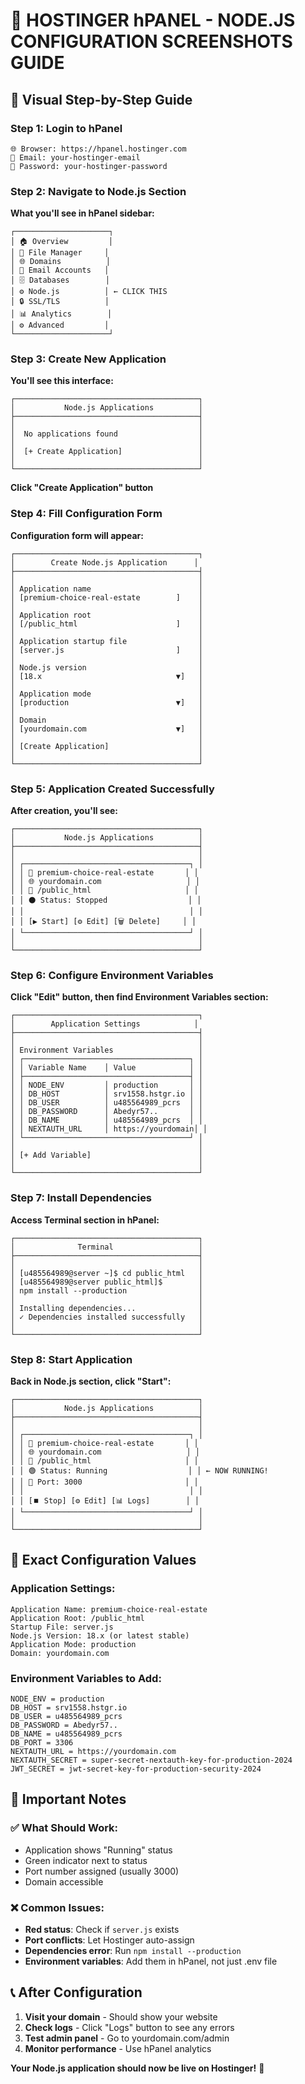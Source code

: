 # 🎯 HOSTINGER hPANEL - NODE.JS CONFIGURATION SCREENSHOTS GUIDE

## 📱 Visual Step-by-Step Guide

### Step 1: Login to hPanel
```
🌐 Browser: https://hpanel.hostinger.com
📧 Email: your-hostinger-email
🔑 Password: your-hostinger-password
```

### Step 2: Navigate to Node.js Section
**What you'll see in hPanel sidebar:**
```
┌─────────────────────┐
│ 🏠 Overview         │
│ 📁 File Manager     │
│ 🌐 Domains          │
│ 📧 Email Accounts   │
│ 🗄️ Databases        │
│ ⚙️ Node.js          │ ← CLICK THIS
│ 🔒 SSL/TLS          │
│ 📊 Analytics        │
│ ⚙️ Advanced         │
└─────────────────────┘
```

### Step 3: Create New Application
**You'll see this interface:**
```
┌─────────────────────────────────────────┐
│           Node.js Applications          │
├─────────────────────────────────────────┤
│                                         │
│  No applications found                  │
│                                         │
│  [+ Create Application]                 │
│                                         │
└─────────────────────────────────────────┘
```

**Click "Create Application" button**

### Step 4: Fill Configuration Form
**Configuration form will appear:**
```
┌─────────────────────────────────────────┐
│        Create Node.js Application      │
├─────────────────────────────────────────┤
│                                         │
│ Application name                        │
│ [premium-choice-real-estate        ]    │
│                                         │
│ Application root                        │
│ [/public_html                      ]    │
│                                         │
│ Application startup file                │
│ [server.js                         ]    │
│                                         │
│ Node.js version                         │
│ [18.x                              ▼]   │
│                                         │
│ Application mode                        │
│ [production                        ▼]   │
│                                         │
│ Domain                                  │
│ [yourdomain.com                    ▼]   │
│                                         │
│ [Create Application]                    │
│                                         │
└─────────────────────────────────────────┘
```

### Step 5: Application Created Successfully
**After creation, you'll see:**
```
┌─────────────────────────────────────────┐
│           Node.js Applications          │
├─────────────────────────────────────────┤
│                                         │
│ ┌─────────────────────────────────────┐ │
│ │ 📱 premium-choice-real-estate       │ │
│ │ 🌐 yourdomain.com                   │ │
│ │ 📁 /public_html                     │ │
│ │ ⚫ Status: Stopped                  │ │
│ │                                     │ │
│ │ [▶️ Start] [⚙️ Edit] [🗑️ Delete]     │ │
│ └─────────────────────────────────────┘ │
│                                         │
└─────────────────────────────────────────┘
```

### Step 6: Configure Environment Variables
**Click "Edit" button, then find Environment Variables section:**
```
┌─────────────────────────────────────────┐
│        Application Settings            │
├─────────────────────────────────────────┤
│                                         │
│ Environment Variables                   │
│ ┌─────────────────────────────────────┐ │
│ │ Variable Name    │ Value            │ │
│ ├─────────────────────────────────────┤ │
│ │ NODE_ENV         │ production       │ │
│ │ DB_HOST          │ srv1558.hstgr.io │ │
│ │ DB_USER          │ u485564989_pcrs  │ │
│ │ DB_PASSWORD      │ Abedyr57..       │ │
│ │ DB_NAME          │ u485564989_pcrs  │ │
│ │ NEXTAUTH_URL     │ https://yourdomain│ │
│ └─────────────────────────────────────┘ │
│                                         │
│ [+ Add Variable]                        │
│                                         │
└─────────────────────────────────────────┘
```

### Step 7: Install Dependencies
**Access Terminal section in hPanel:**
```
┌─────────────────────────────────────────┐
│              Terminal                   │
├─────────────────────────────────────────┤
│                                         │
│ [u485564989@server ~]$ cd public_html   │
│ [u485564989@server public_html]$        │
│ npm install --production                │
│                                         │
│ Installing dependencies...              │
│ ✓ Dependencies installed successfully   │
│                                         │
└─────────────────────────────────────────┘
```

### Step 8: Start Application
**Back in Node.js section, click "Start":**
```
┌─────────────────────────────────────────┐
│           Node.js Applications          │
├─────────────────────────────────────────┤
│                                         │
│ ┌─────────────────────────────────────┐ │
│ │ 📱 premium-choice-real-estate       │ │
│ │ 🌐 yourdomain.com                   │ │
│ │ 📁 /public_html                     │ │
│ │ 🟢 Status: Running                  │ │ ← NOW RUNNING!
│ │ 🔗 Port: 3000                       │ │
│ │                                     │ │
│ │ [⏹️ Stop] [⚙️ Edit] [📊 Logs]        │ │
│ └─────────────────────────────────────┘ │
│                                         │
└─────────────────────────────────────────┘
```

## 🔧 Exact Configuration Values

### Application Settings:
```
Application Name: premium-choice-real-estate
Application Root: /public_html
Startup File: server.js
Node.js Version: 18.x (or latest stable)
Application Mode: production
Domain: yourdomain.com
```

### Environment Variables to Add:
```
NODE_ENV = production
DB_HOST = srv1558.hstgr.io
DB_USER = u485564989_pcrs
DB_PASSWORD = Abedyr57..
DB_NAME = u485564989_pcrs
DB_PORT = 3306
NEXTAUTH_URL = https://yourdomain.com
NEXTAUTH_SECRET = super-secret-nextauth-key-for-production-2024
JWT_SECRET = jwt-secret-key-for-production-security-2024
```

## 🚨 Important Notes

### ✅ What Should Work:
- Application shows "Running" status
- Green indicator next to status
- Port number assigned (usually 3000)
- Domain accessible

### ❌ Common Issues:
- **Red status**: Check if `server.js` exists
- **Port conflicts**: Let Hostinger auto-assign
- **Dependencies error**: Run `npm install --production`
- **Environment variables**: Add them in hPanel, not just .env file

## 📞 After Configuration

1. **Visit your domain** - Should show your website
2. **Check logs** - Click "Logs" button to see any errors
3. **Test admin panel** - Go to yourdomain.com/admin
4. **Monitor performance** - Use hPanel analytics

**Your Node.js application should now be live on Hostinger!** 🎉